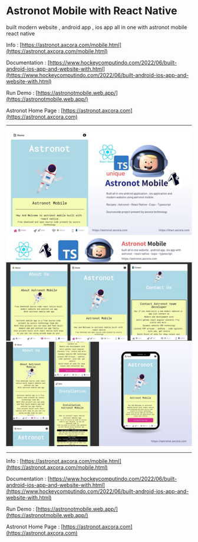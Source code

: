 # Astronot Mobile with React Native

built modern website , android app , ios app all in one with astronot mobile react native

Info : [https://astronot.axcora.com/mobile.html](https://astronot.axcora.com/mobile.html)

Documentation : [https://www.hockeycomputindo.com/2022/06/built-android-ios-app-and-website-with.html](https://www.hockeycomputindo.com/2022/06/built-android-ios-app-and-website-with.html)

Run Demo : [https://astronotmobile.web.app/](https://astronotmobile.web.app/)

Astronot Home Page : [https://astronot.axcora.com](https://astronot.axcora.com)

-----------------------

![free download sourcecode react native built website android app ios app all in one with astronot mobile](astronotmobile1.jpg)
![free download sourcecode react native built website android app ios app all in one with astronot mobile](astronotmobile2.jpg)
![free download sourcecode react native built website android app ios app all in one with astronot mobile](astronotmobile3.jpg)

-----------------------

Info : [https://astronot.axcora.com/mobile.html](https://astronot.axcora.com/mobile.html)

Documentation : [https://www.hockeycomputindo.com/2022/06/built-android-ios-app-and-website-with.html](https://www.hockeycomputindo.com/2022/06/built-android-ios-app-and-website-with.html)

Run Demo : [https://astronotmobile.web.app/](https://astronotmobile.web.app/)

Astronot Home Page : [https://astronot.axcora.com](https://astronot.axcora.com)
